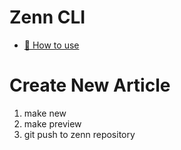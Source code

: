 # Zenn CLI

* [📘 How to use](https://zenn.dev/zenn/articles/zenn-cli-guide)


# Create New Article
1. make new
2. make preview
3. git push to zenn repository
